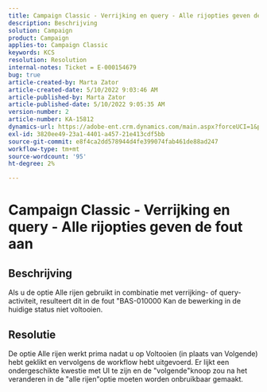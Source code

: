 ```yaml
---
title: Campaign Classic - Verrijking en query - Alle rijopties geven de fout aan
description: Beschrijving
solution: Campaign
product: Campaign
applies-to: Campaign Classic
keywords: KCS
resolution: Resolution
internal-notes: Ticket = E-000154679
bug: true
article-created-by: Marta Zator
article-created-date: 5/10/2022 9:03:46 AM
article-published-by: Marta Zator
article-published-date: 5/10/2022 9:05:35 AM
version-number: 2
article-number: KA-15812
dynamics-url: https://adobe-ent.crm.dynamics.com/main.aspx?forceUCI=1&pagetype=entityrecord&etn=knowledgearticle&id=8cf53f15-40d0-ec11-a7b5-00224809c101
exl-id: 3820ee49-23a1-4401-a457-21e413cdf5bb
source-git-commit: e8f4ca2dd578944d4fe399074fab461de88ad247
workflow-type: tm+mt
source-wordcount: '95'
ht-degree: 2%

---
```


# Campaign Classic - Verrijking en query - Alle rijopties geven de fout aan

## Beschrijving


Als u de optie Alle rijen gebruikt in combinatie met verrijking- of query-activiteit, resulteert dit in de fout &quot;BAS-010000 Kan de bewerking in de huidige status niet voltooien.


## Resolutie


De optie Alle rijen werkt prima nadat u op Voltooien (in plaats van Volgende) hebt geklikt en vervolgens de workflow hebt uitgevoerd. Er lijkt een ondergeschikte kwestie met UI te zijn en de &quot;volgende&quot;knoop zou na het veranderen in de &quot;alle rijen&quot;optie moeten worden onbruikbaar gemaakt.
